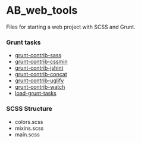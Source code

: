 AB_web_tools
==========

Files for starting a web project with SCSS and Grunt.

### Grunt tasks

- [grunt-contrib-sass](https://github.com/gruntjs/grunt-contrib-sass)
- [grunt-contrib-cssmin](https://github.com/gruntjs/grunt-contrib-cssmin)
- [grunt-contrib-jshint](https://github.com/gruntjs/grunt-contrib-jshint)
- [grunt-contrib-concat](https://github.com/gruntjs/grunt-contrib-concat)
- [grunt-contrib-uglify](https://github.com/gruntjs/grunt-contrib-uglify)
- [grunt-contrib-watch](https://github.com/gruntjs/grunt-contrib-watch)
- [load-grunt-tasks](https://npmjs.org/package/require-grunt-configs)

### SCSS Structure

- colors.scss
- mixins.scss
- main.scss
